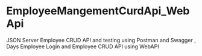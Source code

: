 # EmployeeMangementCurdApi_WebApi
JSON Server Employee CRUD API and testing using Postman and Swagger , Days Employee Login and Employee CRUD API using WebAPI 
